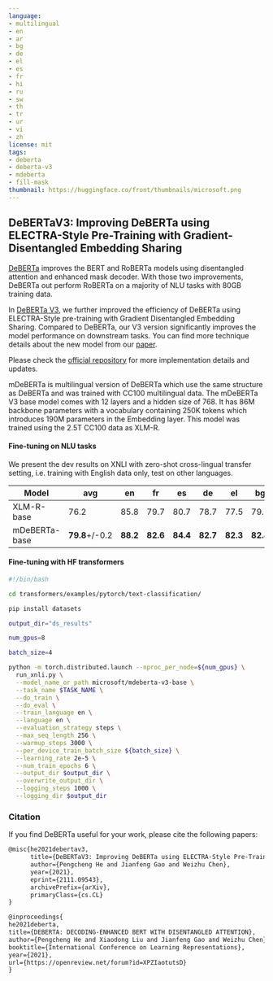 ```yaml
---
language:
- multilingual
- en
- ar
- bg
- de
- el
- es
- fr
- hi
- ru
- sw
- th
- tr
- ur
- vi
- zh
license: mit
tags:
- deberta
- deberta-v3
- mdeberta
- fill-mask
thumbnail: https://huggingface.co/front/thumbnails/microsoft.png
---
```


## DeBERTaV3: Improving DeBERTa using ELECTRA-Style Pre-Training with Gradient-Disentangled Embedding Sharing

[DeBERTa](https://arxiv.org/abs/2006.03654) improves the BERT and RoBERTa models using disentangled attention and enhanced mask decoder. With those two improvements, DeBERTa out perform RoBERTa on a majority of NLU tasks with 80GB training data. 

In [DeBERTa V3](https://arxiv.org/abs/2111.09543), we further improved the efficiency of DeBERTa using ELECTRA-Style pre-training with Gradient Disentangled Embedding Sharing. Compared to DeBERTa,  our V3 version significantly improves the model performance on downstream tasks.  You can find more technique details about the new model from our [paper](https://arxiv.org/abs/2111.09543).

Please check the [official repository](https://github.com/microsoft/DeBERTa) for more implementation details and updates.

mDeBERTa is multilingual version of DeBERTa which use the same structure as DeBERTa and was trained with CC100 multilingual data.
The mDeBERTa V3 base model comes with 12 layers and a hidden size of 768. It has 86M backbone parameters  with a vocabulary containing 250K tokens which introduces 190M parameters in the Embedding layer.  This model was trained using the 2.5T CC100 data as XLM-R.


#### Fine-tuning on NLU tasks

We present the dev results on XNLI with zero-shot cross-lingual transfer setting, i.e. training with English data only, test on other languages.

| Model        |avg | en |  fr| es  | de  | el  | bg  | ru  |tr   |ar   |vi   | th  | zh | hi  | sw  | ur  | 
|--------------| ----|----|----|---- |--   |--   |--   | --  |--   |--   |--   | --  | -- | --  | --  | --  |
| XLM-R-base   |76.2 |85.8|79.7|80.7 |78.7 |77.5 |79.6 |78.1 |74.2 |73.8 |76.5 |74.6 |76.7| 72.4| 66.5| 68.3|
| mDeBERTa-base|**79.8**+/-0.2|**88.2**|**82.6**|**84.4** |**82.7** |**82.3** |**82.4** |**80.8** |**79.5** |**78.5** |**78.1** |**76.4** |**79.5**| **75.9**| **73.9**| **72.4**|

#### Fine-tuning with HF transformers

```bash
#!/bin/bash

cd transformers/examples/pytorch/text-classification/

pip install datasets

output_dir="ds_results"

num_gpus=8

batch_size=4

python -m torch.distributed.launch --nproc_per_node=${num_gpus} \
  run_xnli.py \
  --model_name_or_path microsoft/mdeberta-v3-base \
  --task_name $TASK_NAME \
  --do_train \
  --do_eval \
  --train_language en \
  --language en \
  --evaluation_strategy steps \
  --max_seq_length 256 \
  --warmup_steps 3000 \
  --per_device_train_batch_size ${batch_size} \
  --learning_rate 2e-5 \
  --num_train_epochs 6 \
  --output_dir $output_dir \
  --overwrite_output_dir \
  --logging_steps 1000 \
  --logging_dir $output_dir

```

### Citation

If you find DeBERTa useful for your work, please cite the following papers:

``` latex
@misc{he2021debertav3,
      title={DeBERTaV3: Improving DeBERTa using ELECTRA-Style Pre-Training with Gradient-Disentangled Embedding Sharing}, 
      author={Pengcheng He and Jianfeng Gao and Weizhu Chen},
      year={2021},
      eprint={2111.09543},
      archivePrefix={arXiv},
      primaryClass={cs.CL}
}
```

``` latex
@inproceedings{
he2021deberta,
title={DEBERTA: DECODING-ENHANCED BERT WITH DISENTANGLED ATTENTION},
author={Pengcheng He and Xiaodong Liu and Jianfeng Gao and Weizhu Chen},
booktitle={International Conference on Learning Representations},
year={2021},
url={https://openreview.net/forum?id=XPZIaotutsD}
}
```
